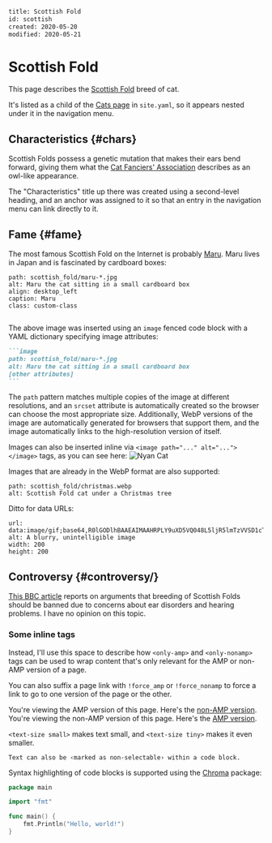```page
title: Scottish Fold
id: scottish
created: 2020-05-20
modified: 2020-05-21
```

# Scottish Fold

This page describes the [Scottish Fold] breed of cat.

It's listed as a child of the [Cats page](cats.html) in `site.yaml`, so it
appears nested under it in the navigation menu.

## Characteristics {#chars}

Scottish Folds possess a genetic mutation that makes their ears bend forward,
giving them what the [Cat Fanciers' Association] describes as an owl-like
appearance.

The "Characteristics" title up there was created using a second-level heading,
and an anchor was assigned to it so that an entry in the navigation menu can
link directly to it.

[Scottish Fold]: https://en.wikipedia.org/wiki/Scottish_Fold
[Cat Fanciers' Association]: https://cfa.org/scottish-fold/scottish-fold-article/

## Fame {#fame}

The most famous Scottish Fold on the Internet is probably [Maru]. Maru lives in
Japan and is fascinated by cardboard boxes:

```image
path: scottish_fold/maru-*.jpg
alt: Maru the cat sitting in a small cardboard box
align: desktop_left
caption: Maru
class: custom-class
```

```clear
```

The above image was inserted using an `image` fenced code block with a YAML
dictionary specifying image attributes:

````md
```image
path: scottish_fold/maru-*.jpg
alt: Maru the cat sitting in a small cardboard box
[other attributes]
```
````

The `path` pattern matches multiple copies of the image at different
resolutions, and an `srcset` attribute is automatically created so the browser
can choose the most appropriate size. Additionally, WebP versions of the image
are automatically generated for browsers that support them, and the image
automatically links to the high-resolution version of itself.

Images can also be inserted inline via `<image path="..." alt="..."></image>`
tags, as you can see here: <image path="scottish_fold/nyan.gif" alt="Nyan Cat"></image>

Images that are already in the WebP format are also supported:

```image
path: scottish_fold/christmas.webp
alt: Scottish Fold cat under a Christmas tree
```

Ditto for data URLs:

```image
url: data:image/gif;base64,R0lGODlhBAAEAIMAAHRPLY9uXD5VQ048L5ljR5lmTzVVSD1cTbWnnIJ1VEBXTyhRQ8bGvXp2Sk5fVjRYUCwAAAAABAAEAAAEC4AgFkpqwig3znoiADs=
alt: A blurry, unintelligible image
width: 200
height: 200
```

[Maru]: https://en.wikipedia.org/wiki/Maru_(cat)

## Controversy {#controversy/}

[This BBC article](https://www.bbc.com/news/uk-scotland-39717634) reports on
arguments that breeding of Scottish Folds should be banned due to concerns about
ear disorders and hearing problems. I have no opinion on this topic.

### Some inline tags

Instead, I'll use this space to describe how `<only-amp>` and `<only-nonamp>`
tags can be used to wrap content that's only relevant for the AMP or non-AMP
version of a page.

You can also suffix a page link with `!force_amp` or `!force_nonamp` to force a
link to go to one version of the page or the other.

<only-amp>You're viewing the AMP version of this page. Here's the [non-AMP
version](scottish_fold.html!force_nonamp).</only-amp>
<only-nonamp>You're viewing the non-AMP version of this page. Here's the [AMP
version](scottish_fold.html!force_amp).</only-nonamp>

`<text-size small>` <text-size small>makes text small</text-size>, and
`<text-size tiny>` <text-size tiny>makes it even smaller</text-size>.

```
Text can also be ‹marked as non-selectable› within a code block.
```

Syntax highlighting of code blocks is supported using the [Chroma] package:

```go
package main

import "fmt"

func main() {
	fmt.Println("Hello, world!")
}
```

[Chroma]: https://github.com/alecthomas/chroma

